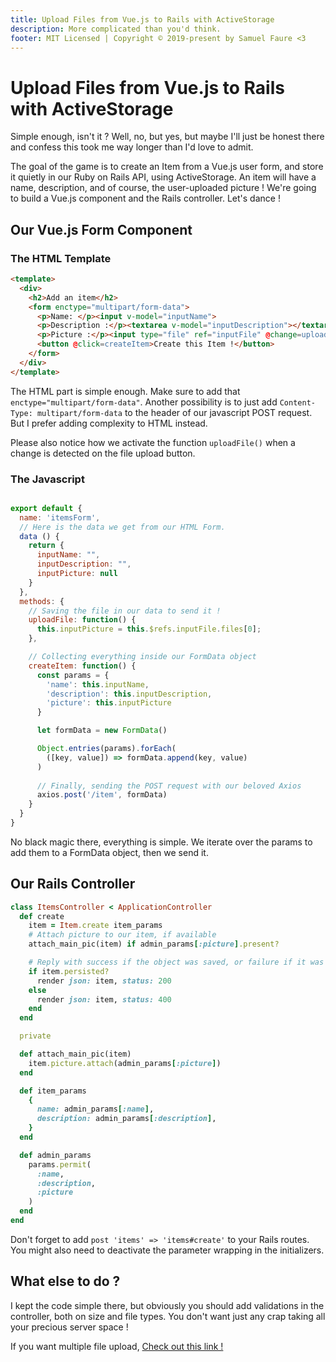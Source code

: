 ```yaml
---
title: Upload Files from Vue.js to Rails with ActiveStorage
description: More complicated than you'd think.
footer: MIT Licensed | Copyright © 2019-present by Samuel Faure <3
---
```


# Upload Files from Vue.js to Rails with ActiveStorage

Simple enough, isn't it ? Well, no, but yes, but maybe I'll just be honest there and confess this took me way longer than I'd love to admit.

The goal of the game is to create an Item from a Vue.js user form, and store it quietly in our Ruby on Rails API, using ActiveStorage. An item will have a name, description, and of course, the user-uploaded picture ! We're going to build a Vue.js component and the Rails controller. Let's dance !

## Our Vue.js Form Component

### The HTML Template

```html
<template>
  <div>
    <h2>Add an item</h2>
    <form enctype="multipart/form-data">
      <p>Name: </p><input v-model="inputName">
      <p>Description :</p><textarea v-model="inputDescription"></textarea>
      <p>Picture :</p><input type="file" ref="inputFile" @change=uploadFile()>
      <button @click=createItem>Create this Item !</button>
    </form>
  </div>
</template>
```

The HTML part is simple enough. Make sure to add that `enctype="multipart/form-data"`.
Another possibility is to just add `Content-Type: multipart/form-data` to the header of our javascript POST request. But I prefer adding complexity to HTML instead.

Please also notice how we activate the function `uploadFile()` when a change is detected on the file upload button.

### The Javascript

```Javascript

export default {
  name: 'itemsForm',
  // Here is the data we get from our HTML Form.
  data () {
    return {
      inputName: "",
      inputDescription: "",
      inputPicture: null
    }
  },
  methods: {
    // Saving the file in our data to send it !
    uploadFile: function() {
      this.inputPicture = this.$refs.inputFile.files[0];
    },

    // Collecting everything inside our FormData object
    createItem: function() {
      const params = {
        'name': this.inputName,
        'description': this.inputDescription,
        'picture': this.inputPicture
      }

      let formData = new FormData()

      Object.entries(params).forEach(
        ([key, value]) => formData.append(key, value)
      )
  
      // Finally, sending the POST request with our beloved Axios
      axios.post('/item', formData)
    }
  }
}
```

No black magic there, everything is simple. We iterate over the params to add them to a FormData object, then we send it.

## Our Rails Controller

```ruby
class ItemsController < ApplicationController
  def create
    item = Item.create item_params
    # Attach picture to our item, if available
    attach_main_pic(item) if admin_params[:picture].present?

    # Reply with success if the object was saved, or failure if it was not.
    if item.persisted?
      render json: item, status: 200
    else
      render json: item, status: 400
    end
  end

  private

  def attach_main_pic(item)
    item.picture.attach(admin_params[:picture])
  end

  def item_params
    {
      name: admin_params[:name],
      description: admin_params[:description],
    }
  end

  def admin_params
    params.permit(
      :name,
      :description,
      :picture
    )
  end
end
```

Don't forget to add `post 'items' => 'items#create'` to your Rails routes. You might also need to deactivate the parameter wrapping in the initializers.

## What else to do ?

I kept the code simple there, but obviously you should add validations in the controller, both on size and file types. You don't want just any crap taking all your precious server space !

If you want multiple file upload, [Check out this link !](https://scotch.io/tutorials/how-to-handle-file-uploads-in-vue-2)
